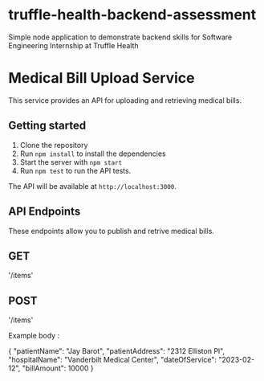 # truffle-health-backend-assessment
Simple node application to demonstrate backend skills for Software Engineering Internship at Truffle Health

# Medical Bill Upload Service

This service provides an API for uploading and retrieving medical bills.

## Getting started

1. Clone the repository
2. Run `npm install` to install the dependencies
3. Start the server with `npm start`
4. Run `npm test` to run the API tests.

The API will be available at `http://localhost:3000`.

## API Endpoints

These endpoints allow you to publish and retrive medical bills.

## GET
'/items' <br/>

## POST
'/items' <br/>

Example body :

{
    "patientName": "Jay Barot",
    "patientAddress": "2312 Elliston Pl",
    "hospitalName": "Vanderbilt Medical Center",
    "dateOfService": "2023-02-12",
    "billAmount": 10000
}

###
